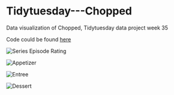 # Tidytuesday---Chopped
Data visualization of Chopped, Tidytuesday data project week 35

Code could be found [here](https://github.com/TiaraEsyPramukti/Tidytuesday---Chopped/blob/master/chopped.R)    

![Series Episode Rating](https://github.com/TiaraEsyPramukti/Tidytuesday---Chopped/blob/master/episode_rating.png)     

![Appetizer](https://github.com/TiaraEsyPramukti/Tidytuesday---Chopped/blob/master/appetizer_ingredients.png)

![Entree](https://github.com/TiaraEsyPramukti/Tidytuesday---Chopped/blob/master/entree_ingredients.png)

![Dessert](https://github.com/TiaraEsyPramukti/Tidytuesday---Chopped/blob/master/dessert_ingredients.png)
